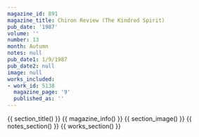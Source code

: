 ```yaml
---
magazine_id: 891
magazine_title: Chiron Review (The Kindred Spirit)
pub_date: '1987'
volume: ''
number: 13
month: Autumn
notes: null
pub_date1: 1/9/1987
pub_date2: null
image: null
works_included:
- work_id: 5138
  magazine_page: '9'
  published_as: ''
---
```


{{ section_title() }}
{{ magazine_info() }}
{{ section_image() }}
{{ notes_section() }}
{{ works_section() }}

